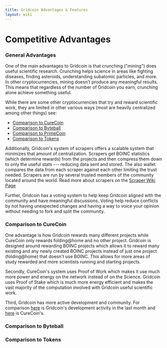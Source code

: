 ```yaml
---
title: Gridcoin Advantages & Features
layout: wiki
---
```



# Competitive Advantages 

### General Advantages

One of the main advantages to Gridcoin is that crunching ("mining")
does useful scientific research. Crunching helps science in areas like fighting 
diseases, finding asteroids, understanding subatomic particles, and more. In other
cryptocurrencies, mining doesn't produce any meaningful results. This means that 
regardless of the number of Gridcoin you earn, crunching alone achieve something 
useful.

While there are some other cryptocurrencies that try and reward scientific work,
they are limited in other various ways (most are heavily centralized among other 
things) see:
* [Comparison to CureCoin](#comparison-to-curecoin)
* [Comparison to Byteball](#comparision-to-byteball)
* [Comparison to PrimeCoin](#comparison-to-primecoin)
* [Comparison to Tokens](#comparison-to-tokens)

Additionally, Gridcoin's system of scrapers offers a scalable system that 
minimizes that amount of centralization. Scrapers get BOINC statistics 
(which determine rewards) from the projects and then compress them down to only 
the useful stats --- reducing data sent and stored. The also wallet compares the 
data from each scraper against each other limiting the trust needed. Scrapers are 
run by several trusted members of the community located around the world. 
Read more about scrapers on the [Scraper Wiki Page](Scraper "wikilink")

Further, Gridcoin has a voting system to help keep Gridcoin aligned with the
community and have meaningful discussions. Voting help reduce conflicts by
not having unexpected changes and having a way to voice your opinion without 
needing to fork and split the community.


### Comparison to CureCoin

One advantage is how Gridcoin rewards many different projects while CureCoin only 
rewards folding@home and no other project. Gridcoin is designed around rewarding 
BOINC projects which allows it to reward many existing and any newly created BOINC
projects instead of just one project (folding@home) that doesn't use BOINC. This 
allows for more areas of study rewarded and more scientists running 
and starting projects. 

Secondly, CureCoin's system uses Proof of Work which makes it use much more power 
and energy on the network instead of on the Science. Gridcoin uses Proof of Stake
which is much more energy efficient and makes the vast majority of the computation 
involved with Gridcoin useful scientific work.

Third, Gridcoin has more active development and community. For comparison
[here](https://github.com/gridcoin-community/Gridcoin-Research/pulse/monthly) 
is Gridcoin's development activity in the last month and [here](https://github.com/cygnusxi/CurecoinSource/pulse/monthly)
is CureCoin's. 

### Comparison to Byteball

### Comparison to Tokens

